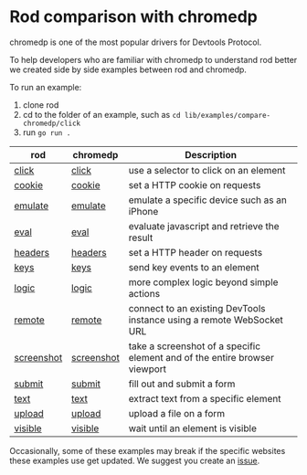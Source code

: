 # Rod comparison with chromedp

chromedp is one of the most popular drivers for Devtools Protocol.

To help developers who are familiar with chromedp to understand rod better we created side by side examples between rod and chromedp.

To run an example:

1. clone rod
2. cd to the folder of an example, such as `cd lib/examples/compare-chromedp/click`
3. run `go run .`

| rod                        | chromedp                                                                  | Description                                                                |
| -------------------------- | ------------------------------------------------------------------------- | -------------------------------------------------------------------------- |
| [click](./click)           | [click](https://github.com/chromedp/examples/blob/master/click)           | use a selector to click on an element                                      |
| [cookie](./cookie)         | [cookie](https://github.com/chromedp/examples/blob/master/cookie)         | set a HTTP cookie on requests                                              |
| [emulate](./emulate)       | [emulate](https://github.com/chromedp/examples/blob/master/emulate)       | emulate a specific device such as an iPhone                                |
| [eval](./eval)             | [eval](https://github.com/chromedp/examples/blob/master/eval)             | evaluate javascript and retrieve the result                                |
| [headers](./headers)       | [headers](https://github.com/chromedp/examples/blob/master/headers)       | set a HTTP header on requests                                              |
| [keys](./keys)             | [keys](https://github.com/chromedp/examples/blob/master/keys)             | send key events to an element                                              |
| [logic](./logic)           | [logic](https://github.com/chromedp/examples/blob/master/logic)           | more complex logic beyond simple actions                                   |
| [remote](./remote)         | [remote](https://github.com/chromedp/examples/blob/master/remote)         | connect to an existing DevTools instance using a remote WebSocket URL      |
| [screenshot](./screenshot) | [screenshot](https://github.com/chromedp/examples/blob/master/screenshot) | take a screenshot of a specific element and of the entire browser viewport |
| [submit](./submit)         | [submit](https://github.com/chromedp/examples/blob/master/submit)         | fill out and submit a form                                                 |
| [text](./text)             | [text](https://github.com/chromedp/examples/blob/master/text)             | extract text from a specific element                                       |
| [upload](./upload)         | [upload](https://github.com/chromedp/examples/blob/master/upload)         | upload a file on a form                                                    |
| [visible](./visible)       | [visible](https://github.com/chromedp/examples/blob/master/visible)       | wait until an element is visible                                           |

Occasionally, some of these examples may break if the specific websites these examples use get updated.
We suggest you create an [issue](https://github.com/Humphryyy/rod/issues/new/choose).
